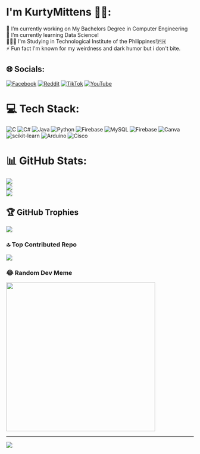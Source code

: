 # I'm KurtyMittens 🐱‍💻:
🔭 I’m currently working on My Bachelors Degree in Computer Engineering<br>🌱 I’m currently learning Data Science!<br>🧑🏼‍🔬 I'm Studying in Technological Institute of the Philippines!🇵🇭<br>⚡ Fun fact I'm known for my weirdness and dark humor but i don't bite.


## 🌐 Socials:
[![Facebook](https://img.shields.io/badge/Facebook-%231877F2.svg?logo=Facebook&logoColor=white)](https://facebook.com/kurtrussel.villamor) [![Reddit](https://img.shields.io/badge/Reddit-%23FF4500.svg?logo=Reddit&logoColor=white)](https://reddit.com/user/u/Kynamittens) [![TikTok](https://img.shields.io/badge/TikTok-%23000000.svg?logo=TikTok&logoColor=white)](https://tiktok.com/@kynamittens17) [![YouTube](https://img.shields.io/badge/YouTube-%23FF0000.svg?logo=YouTube&logoColor=white)](https://youtube.com/@kynamittens) 

# 💻 Tech Stack:
![C](https://img.shields.io/badge/c-%2300599C.svg?style=flat&logo=c&logoColor=white) ![C#](https://img.shields.io/badge/c%23-%23239120.svg?style=flat&logo=csharp&logoColor=white) ![Java](https://img.shields.io/badge/java-%23ED8B00.svg?style=flat&logo=openjdk&logoColor=white) ![Python](https://img.shields.io/badge/python-3670A0?style=flat&logo=python&logoColor=ffdd54) ![Firebase](https://img.shields.io/badge/firebase-%23039BE5.svg?style=flat&logo=firebase) ![MySQL](https://img.shields.io/badge/mysql-%2300000f.svg?style=flat&logo=mysql&logoColor=white) ![Firebase](https://img.shields.io/badge/Firebase-039BE5?style=flat&logo=Firebase&logoColor=white) ![Canva](https://img.shields.io/badge/Canva-%2300C4CC.svg?style=flat&logo=Canva&logoColor=white) ![scikit-learn](https://img.shields.io/badge/scikit--learn-%23F7931E.svg?style=flat&logo=scikit-learn&logoColor=white) ![Arduino](https://img.shields.io/badge/-Arduino-00979D?style=flat&logo=Arduino&logoColor=white) ![Cisco](https://img.shields.io/badge/cisco-%23049fd9.svg?style=flat&logo=cisco&logoColor=black)
# 📊 GitHub Stats:
![](https://github-readme-stats.vercel.app/api?username=KurtyMittens&theme=dark&hide_border=false&include_all_commits=true&count_private=true)<br/>
![](https://github-readme-streak-stats.herokuapp.com/?user=KurtyMittens&theme=dark&hide_border=false)<br/>
![](https://github-readme-stats.vercel.app/api/top-langs/?username=KurtyMittens&theme=dark&hide_border=false&include_all_commits=true&count_private=true&layout=compact)

## 🏆 GitHub Trophies
![](https://github-profile-trophy.vercel.app/?username=KurtyMittens&theme=radical&no-frame=false&no-bg=true&margin-w=4)

### 🔝 Top Contributed Repo
![](https://github-contributor-stats.vercel.app/api?username=KurtyMittens&limit=5&theme=dark&combine_all_yearly_contributions=true)

### 😂 Random Dev Meme
<img src='https://randommeme-five.vercel.app/' style="height: 400px;"/>

---
[![](https://visitcount.itsvg.in/api?id=KurtyMittens&icon=9&color=12)](https://visitcount.itsvg.in)

<!-- Proudly created with GPRM ( https://gprm.itsvg.in ) -->

